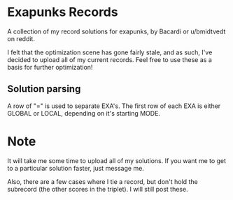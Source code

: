 # Exapunks Records
A collection of my record solutions for exapunks, by Bacardi or u/bmidtvedt on reddit.

I felt that the optimization scene has gone fairly stale, and as such, I've decided to upload all of my current records. Feel free to use these as a basis for further optimization!

## Solution parsing

A row of "=" is used to separate EXA's. The first row of each EXA is either GLOBAL or LOCAL, depending on it's starting MODE.

# Note
It will take me some time to upload all of my solutions. If you want me to get to a particular solution faster, just message me.

Also, there are a few cases where I tie a record, but don't hold the subrecord (the other scores in the triplet). I will still post these. 
